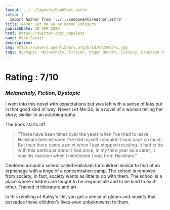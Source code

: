 ```yaml
---
layout: ../../layouts/BookPost.astro
setup: |
  import Author from '../../components/Author.astro'
title: Never Let Me Go by Kazuo Ishiguro
publishDate: 20 APR 2020
href: https://twitter.com/_Hopelezz
name: Mark Spratt
description: 
img: https://covers.openlibrary.org/b/id/6425427-L.jpg
tags: dystopic, Melancholy, Fiction, Organ donors, Cloning, Donation of organs, tissues, Women, Literature, New York Times bestseller, Human cloning, Science fiction, psychological, science fiction, general, England, School, children, Reminiscing, Friendship, English literature
---
```


# Rating : 7/10
### _Melancholy, Fiction, Dystopic_

I went into this novel with expectations but was left with a sense of loss but in that good kind of way.
Never Let Me Go, is a novel of a woman telling her story; similar to an autobiography.

The book starts off:

>“There have been times over the years when I’ve tried to leave Hailsham behind when I’ve told myself I shouldn’t look back so much. But then there came a point when I just stopped resisting. It had to do with this particular donor I had once, in my third year as a carer; it was his reaction when I mentioned I was from Hailsham.”

Centered around a school called Hailsham for children similar to that of an orphanage with a tinge of a concentration camp. The school is removed from society, in fact, society wants as little to do with them. The school is a place where children are taught to be responsible and to be kind to each other. Trained in litterature and art.

In this retelling of Kathy's life, you get a sense of gloom and anxiety that pervades these children's lives even unbeknownst to them.